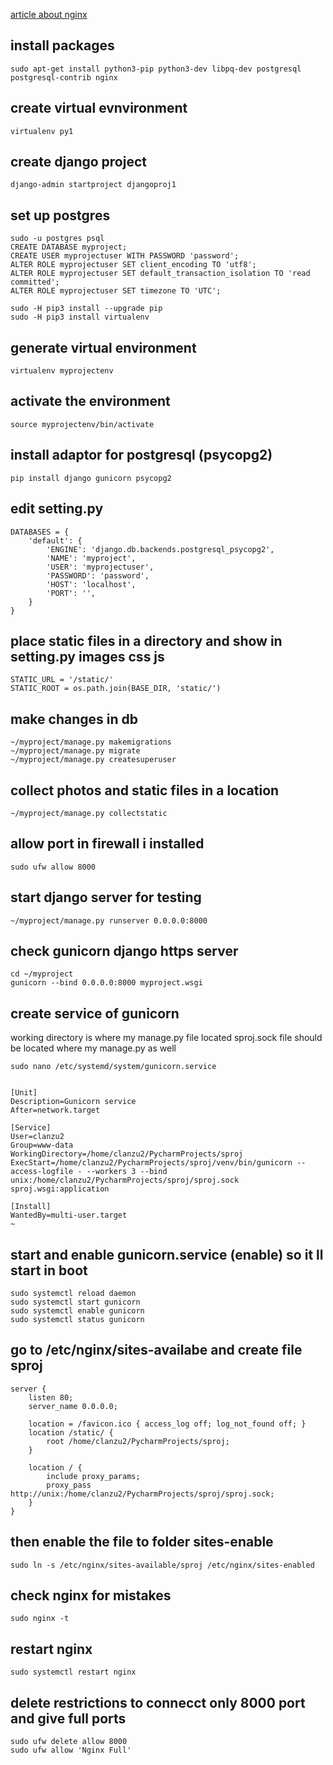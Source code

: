 [article about nginx](https://www.digitalocean.com/community/tutorials/how-to-set-up-django-with-postgres-nginx-and-gunicorn-on-ubuntu-16-04)
## install packages 
    sudo apt-get install python3-pip python3-dev libpq-dev postgresql postgresql-contrib nginx


## create virtual evnvironment 
    virtualenv py1
## create django project 
    django-admin startproject djangoproj1

##  set up postgres  
    sudo -u postgres psql
    CREATE DATABASE myproject;
    CREATE USER myprojectuser WITH PASSWORD 'password';
    ALTER ROLE myprojectuser SET client_encoding TO 'utf8';
    ALTER ROLE myprojectuser SET default_transaction_isolation TO 'read committed';
    ALTER ROLE myprojectuser SET timezone TO 'UTC';
    
    sudo -H pip3 install --upgrade pip
    sudo -H pip3 install virtualenv
   
## generate virtual environment 
    virtualenv myprojectenv
##  activate the environment 
    source myprojectenv/bin/activate    
## install adaptor for postgresql  (psycopg2) 
    pip install django gunicorn psycopg2
## edit setting.py 
    DATABASES = {
        'default': {
            'ENGINE': 'django.db.backends.postgresql_psycopg2',
            'NAME': 'myproject',
            'USER': 'myprojectuser',
            'PASSWORD': 'password',
            'HOST': 'localhost',
            'PORT': '',
        }
    }
## place static files in  a directory and show in setting.py  images css js
    STATIC_URL = '/static/'
    STATIC_ROOT = os.path.join(BASE_DIR, 'static/')
## make changes in db
    ~/myproject/manage.py makemigrations
    ~/myproject/manage.py migrate   
    ~/myproject/manage.py createsuperuser
## collect photos and static files in a location 
    ~/myproject/manage.py collectstatic    
## allow port in firewall i installed 
    sudo ufw allow 8000
    
## start django server for testing
    ~/myproject/manage.py runserver 0.0.0.0:8000    
    
## check gunicorn django https server
    cd ~/myproject
    gunicorn --bind 0.0.0.0:8000 myproject.wsgi

## create service of gunicorn
working directory is where my manage.py file located
sproj.sock file should be located where my manage.py as well 
    
    sudo nano /etc/systemd/system/gunicorn.service
    

    [Unit]
    Description=Gunicorn service
    After=network.target
    
    [Service]
    User=clanzu2
    Group=www-data
    WorkingDirectory=/home/clanzu2/PycharmProjects/sproj
    ExecStart=/home/clanzu2/PycharmProjects/sproj/venv/bin/gunicorn --access-logfile - --workers 3 --bind unix:/home/clanzu2/PycharmProjects/sproj/sproj.sock sproj.wsgi:application
    
    [Install]
    WantedBy=multi-user.target
    ~                          

## start and enable gunicorn.service  (enable) so it ll start in boot

    sudo systemctl reload daemon 
    sudo systemctl start gunicorn
    sudo systemctl enable gunicorn
    sudo systemctl status gunicorn

## go to /etc/nginx/sites-availabe and create file sproj
    server {
        listen 80;
        server_name 0.0.0.0;
    
        location = /favicon.ico { access_log off; log_not_found off; }
        location /static/ {
            root /home/clanzu2/PycharmProjects/sproj;
        }
    
        location / {
            include proxy_params;
            proxy_pass http://unix:/home/clanzu2/PycharmProjects/sproj/sproj.sock;
        }
    }
    
## then enable the file to folder sites-enable
    sudo ln -s /etc/nginx/sites-available/sproj /etc/nginx/sites-enabled
    
## check nginx for mistakes 
    sudo nginx -t
## restart nginx 
    sudo systemctl restart nginx
    
## delete restrictions to connecct only 8000 port  and give full ports 
    sudo ufw delete allow 8000
    sudo ufw allow 'Nginx Full'            


    
    
                  
    
    
    
    
    
    
    
    
    
    
    
    
    
    
    
    
    
    
    
    
    
    